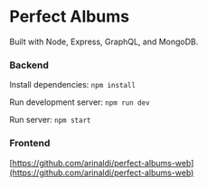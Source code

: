 # Perfect Albums

Built with Node, Express, GraphQL, and MongoDB.

### Backend

Install dependencies: `npm install`

Run development server: `npm run dev`

Run server: `npm start`

### Frontend

[https://github.com/arinaldi/perfect-albums-web](https://github.com/arinaldi/perfect-albums-web)
